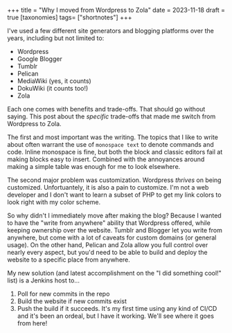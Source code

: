 +++
title = "Why I moved from Wordpress to Zola"
date = 2023-11-18
draft = true
[taxonomies]
tags= ["shortnotes"]
+++

I've used a few different site generators and blogging platforms over the years, including but not limited to:
- Wordpress
- Google Blogger 
- Tumblr
- Pelican
- MediaWiki (yes, it counts)
- DokuWiki (it counts too!)
- Zola

Each one comes with benefits and trade-offs. 
That should go without saying. 
This post about the *specific* trade-offs that made me switch from Wordpress to Zola. 

The first and most important was the writing. 
The topics that I like to write about often warrant the use of `monospace text` to denote commands and code. 
Inline monospace is fine, but both the block and classic editors fail at making blocks easy to insert.
Combined with the annoyances around making a simple table was enough for me to look elsewhere. 

The second major problem was customization. 
Wordpress *thrives* on being customized.
Unfortuantely, it is also a pain to customize. 
I'm not a web developer and I don't want to learn a subset of PHP to get my link colors to look right with my color scheme. 

So why didn't I immediately move after making the blog? 
Because I wanted to have the "write from anywhere" ability that Wordpress offered, while keeping ownership over the website. 
Tumblr and Blogger let you write from anywhere, but come with a lot of caveats for custom domains (or general usage). 
On the other hand, Pelican and Zola allow you full control over nearly every aspect, but you'd need to be able to build and deploy the website to a specific place from anywhere.

My new solution (and latest accomplishment on the "I did something cool!" list) is a Jenkins host to...
1. Poll for new commits in the repo
2. Build the website if new commits exist
3. Push the build if it succeeds. 
It's my first time using any kind of CI/CD and it's been an ordeal, but I have it working. 
We'll see where it goes from here!
